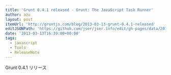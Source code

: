 ```yaml
---
title: 'Grunt 0.4.1 released - Grunt: The JavaScript Task Runner'
author: azu
layout: post
itemUrl: 'http://gruntjs.com/blog/2013-03-13-grunt-0.4.1-released'
editJSONPath: 'https://github.com/jser/jser.info/edit/gh-pages/data/2013/03/index.json'
date: '2013-03-13T16:39:00+00:00'
tags:
  - javascript
  - Tools
  - ReleaseNote
---
```

Grunt 0.4.1 リリース
